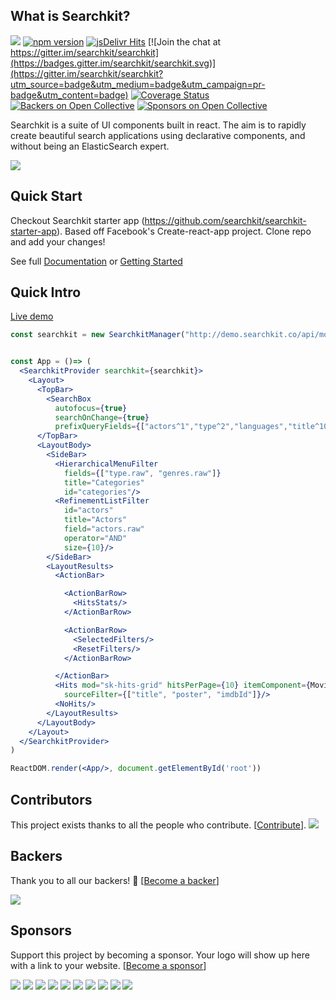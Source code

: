 ## What is Searchkit?
[<img src="https://circleci.com/gh/searchkit/searchkit.png?style=shield"/>](https://circleci.com/gh/searchkit/searchkit)
 [![npm version](https://badge.fury.io/js/searchkit.svg)](https://badge.fury.io/js/searchkit)
[![jsDelivr Hits](https://data.jsdelivr.com/v1/package/npm/searchkit/badge?style=rounded)](https://www.jsdelivr.com/package/npm/searchkit)
[![Join the chat at https://gitter.im/searchkit/searchkit](https://badges.gitter.im/searchkit/searchkit.svg)](https://gitter.im/searchkit/searchkit?utm_source=badge&utm_medium=badge&utm_campaign=pr-badge&utm_content=badge)
[![Coverage Status](https://coveralls.io/repos/searchkit/searchkit/badge.svg?branch=develop&service=github)](https://coveralls.io/github/searchkit/searchkit?branch=develop)
[![Backers on Open Collective](https://opencollective.com/searchkit/backers/badge.svg)](#backers) [![Sponsors on Open Collective](https://opencollective.com/searchkit/sponsors/badge.svg)](#sponsors)

Searchkit is a suite of UI components built in react. The aim is to rapidly create beautiful search applications using declarative components, and without being an ElasticSearch expert.

<img src="./packages/searchkit-docs/docs/assets/codepreview.png"/>

## Quick Start
Checkout Searchkit starter app (https://github.com/searchkit/searchkit-starter-app). Based off Facebook's Create-react-app project. Clone repo and add your changes!

See full [Documentation](http://docs.searchkit.co/stable) or [Getting Started](http://docs.searchkit.co/stable/setup/project-setup.html)

## Quick Intro
[Live demo](http://demo.searchkit.co)

```jsx
const searchkit = new SearchkitManager("http://demo.searchkit.co/api/movies/")


const App = ()=> (
  <SearchkitProvider searchkit={searchkit}>
    <Layout>
      <TopBar>
        <SearchBox
          autofocus={true}
          searchOnChange={true}
          prefixQueryFields={["actors^1","type^2","languages","title^10"]}/>
      </TopBar>
      <LayoutBody>
        <SideBar>
          <HierarchicalMenuFilter
            fields={["type.raw", "genres.raw"]}
            title="Categories"
            id="categories"/>
          <RefinementListFilter
            id="actors"
            title="Actors"
            field="actors.raw"
            operator="AND"
            size={10}/>
        </SideBar>
        <LayoutResults>
          <ActionBar>

            <ActionBarRow>
              <HitsStats/>
            </ActionBarRow>

            <ActionBarRow>
              <SelectedFilters/>
              <ResetFilters/>
            </ActionBarRow>

          </ActionBar>
          <Hits mod="sk-hits-grid" hitsPerPage={10} itemComponent={MovieHitsGridItem}
            sourceFilter={["title", "poster", "imdbId"]}/>
          <NoHits/>
        </LayoutResults>
      </LayoutBody>
    </Layout>
  </SearchkitProvider>
)

ReactDOM.render(<App/>, document.getElementById('root'))


```

## Contributors

This project exists thanks to all the people who contribute. [[Contribute](CONTRIBUTING.md)].
<a href="graphs/contributors"><img src="https://opencollective.com/searchkit/contributors.svg?width=890&button=false" /></a>


## Backers

Thank you to all our backers! 🙏 [[Become a backer](https://opencollective.com/searchkit#backer)]

<a href="https://opencollective.com/searchkit#backers" target="_blank"><img src="https://opencollective.com/searchkit/backers.svg?width=890"></a>


## Sponsors

Support this project by becoming a sponsor. Your logo will show up here with a link to your website. [[Become a sponsor](https://opencollective.com/searchkit#sponsor)]

<a href="https://opencollective.com/searchkit/sponsor/0/website" target="_blank"><img src="https://opencollective.com/searchkit/sponsor/0/avatar.svg"></a>
<a href="https://opencollective.com/searchkit/sponsor/1/website" target="_blank"><img src="https://opencollective.com/searchkit/sponsor/1/avatar.svg"></a>
<a href="https://opencollective.com/searchkit/sponsor/2/website" target="_blank"><img src="https://opencollective.com/searchkit/sponsor/2/avatar.svg"></a>
<a href="https://opencollective.com/searchkit/sponsor/3/website" target="_blank"><img src="https://opencollective.com/searchkit/sponsor/3/avatar.svg"></a>
<a href="https://opencollective.com/searchkit/sponsor/4/website" target="_blank"><img src="https://opencollective.com/searchkit/sponsor/4/avatar.svg"></a>
<a href="https://opencollective.com/searchkit/sponsor/5/website" target="_blank"><img src="https://opencollective.com/searchkit/sponsor/5/avatar.svg"></a>
<a href="https://opencollective.com/searchkit/sponsor/6/website" target="_blank"><img src="https://opencollective.com/searchkit/sponsor/6/avatar.svg"></a>
<a href="https://opencollective.com/searchkit/sponsor/7/website" target="_blank"><img src="https://opencollective.com/searchkit/sponsor/7/avatar.svg"></a>
<a href="https://opencollective.com/searchkit/sponsor/8/website" target="_blank"><img src="https://opencollective.com/searchkit/sponsor/8/avatar.svg"></a>
<a href="https://opencollective.com/searchkit/sponsor/9/website" target="_blank"><img src="https://opencollective.com/searchkit/sponsor/9/avatar.svg"></a>


